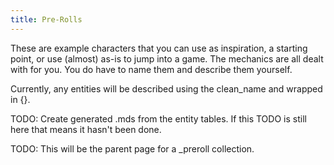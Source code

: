 ```yaml
---
title: Pre-Rolls
---
```


These are example characters that you can use as inspiration, a starting point, or use (almost) as-is to jump into a game. The mechanics are all dealt with for you. You do have to name them and describe them yourself.

Currently, any entities will be described using the clean_name and wrapped in {}.

TODO: Create generated .mds from the entity tables. If this TODO is still here that means it hasn't been done.

TODO: This will be the parent page for a _preroll collection.
